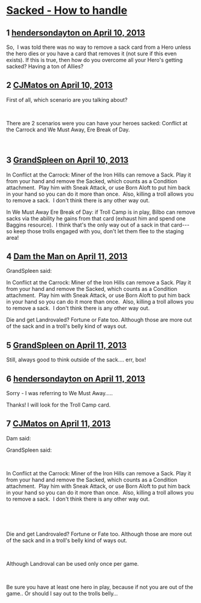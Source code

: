 # [Sacked - How to handle](https://community.fantasyflightgames.com/topic/82159-sacked-how-to-handle/)

## 1 [hendersondayton on April 10, 2013](https://community.fantasyflightgames.com/topic/82159-sacked-how-to-handle/?do=findComment&comment=783590)

So,  I was told there was no way to remove a sack card from a Hero unless the hero dies or you have a card that removes it (not sure if this even exists). If this is true, then how do you overcome all your Hero's getting sacked? Having a ton of Allies?

## 2 [CJMatos on April 10, 2013](https://community.fantasyflightgames.com/topic/82159-sacked-how-to-handle/?do=findComment&comment=783620)

First of all, which scenario are you talking about?

 

There are 2 scenarios were you can have your heroes sacked: Conflict at the Carrock and We Must Away, Ere Break of Day.

 

## 3 [GrandSpleen on April 10, 2013](https://community.fantasyflightgames.com/topic/82159-sacked-how-to-handle/?do=findComment&comment=783705)

In Conflict at the Carrock: Miner of the Iron Hills can remove a Sack. Play it from your hand and remove the Sacked, which counts as a Condition attachment.  Play him with Sneak Attack, or use Born Aloft to put him back in your hand so you can do it more than once.  Also, killing a troll allows you to remove a sack.  I don't think there is any other way out.

In We Must Away Ere Break of Day: if Troll Camp is in play, Bilbo can remove sacks via the ability he gains from that card (exhaust him and spend one Baggins resource).  I think that's the only way out of a sack in that card--- so keep those trolls engaged with you, don't let them flee to the staging area!

## 4 [Dam the Man on April 11, 2013](https://community.fantasyflightgames.com/topic/82159-sacked-how-to-handle/?do=findComment&comment=783801)

GrandSpleen said:

In Conflict at the Carrock: Miner of the Iron Hills can remove a Sack. Play it from your hand and remove the Sacked, which counts as a Condition attachment.  Play him with Sneak Attack, or use Born Aloft to put him back in your hand so you can do it more than once.  Also, killing a troll allows you to remove a sack.  I don't think there is any other way out.



Die and get Landrovaled? Fortune or Fate too. Although those are more out of the sack and in a troll's belly kind of ways out.

## 5 [GrandSpleen on April 11, 2013](https://community.fantasyflightgames.com/topic/82159-sacked-how-to-handle/?do=findComment&comment=783855)

Still, always good to think outside of the sack…. err, box!

## 6 [hendersondayton on April 11, 2013](https://community.fantasyflightgames.com/topic/82159-sacked-how-to-handle/?do=findComment&comment=783887)

Sorry - I was referring to We Must Away…..

Thanks! I will look for the Troll Camp card.

## 7 [CJMatos on April 11, 2013](https://community.fantasyflightgames.com/topic/82159-sacked-how-to-handle/?do=findComment&comment=784013)

Dam said:

GrandSpleen said:

 

In Conflict at the Carrock: Miner of the Iron Hills can remove a Sack. Play it from your hand and remove the Sacked, which counts as a Condition attachment.  Play him with Sneak Attack, or use Born Aloft to put him back in your hand so you can do it more than once.  Also, killing a troll allows you to remove a sack.  I don't think there is any other way out.

 

 

Die and get Landrovaled? Fortune or Fate too. Although those are more out of the sack and in a troll's belly kind of ways out.



 

Although Landroval can be used only once per game.

 

Be sure you have at least one hero in play, because if not you are out of the game.. Or should I say out to the trolls belly…

